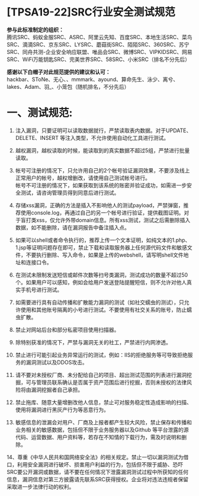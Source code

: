 # [TPSA19-22]SRC行业安全测试规范
**参与此标准制定的组织：**  
腾讯SRC、蚂蚁金服SRC、ASRC、阿里云先知、百度SRC、本地生活SRC、菜鸟SRC、滴滴SRC、京东SRC、LYSRC、蘑菇街SRC、陌陌SRC、360SRC、苏宁SRC、同舟共测-企业安全响应联盟、唯品会SRC、微博SRC、VIPKIDSRC、网易SRC、WiFi万能钥匙SRC、完美世界SRC、58SRC、小米SRC（排名不分先后）  
  
**感谢以下白帽子对此规范提供的建议和认可：**  
hackbar、SToNe、无心、、mmmark、ayound、算命先生、泳少、离兮、lakes、Adam、羽_、小笼包（随机排名，不分先后）  
  

# **一、测试规范:** 

1. 注入漏洞，只要证明可以读取数据就行，严禁读取表内数据。对于UPDATE、DELETE、INSERT 等注入类型，不允许使用自动化工具进行测试。  
  
2. 越权漏洞，越权读取的时候，能读取到的真实数据不超过5组，严禁进行批量读取。  

3. 帐号可注册的情况下，只允许用自己的2个帐号验证漏洞效果，不要涉及线上正常用户的帐号，越权增删改，请使用自己测试帐号进行。  
帐号不可注册的情况下，如果获取到该系统的账密并验证成功，如需进一步安全测试，请咨询管理员得到同意后进行测试。  
  
4. 存储xss漏洞，正确的方法是插入不影响他人的测试payload，严禁弹窗，推荐使用console.log，再通过自己的另一个帐号进行验证，提供截图证明。对于盲打类xss，仅允许外带domain信息。所有xss测试，测试之后需删除插入数据，如不能删除，请在漏洞报告中备注插入点。  
  
5. 如果可以shell或者命令执行的，推荐上传一个文本证明，如纯文本的1.php、1.jsp等证明问题存在即可，禁止下载和读取服务器上任何源代码文件和敏感文件，不要执行删除、写入命令，如果是上传的webshell，请写明shell文件地址和连接口令。  
  
6. 在测试未限制发送短信或邮件次数等扫号类漏洞，测试成功的数量不超过50个。如果用户可以感知，例如会给用户发送登陆提醒短信，则不允许对他人真实手机号进行测试。  
  
7. 如需要进行具有自动传播和扩散能力漏洞的测试（如社交蠕虫的测试），只允许使用和其他账号隔离的小号进行测试。不要使用有社交关系的账号，防止蠕虫扩散。  
  
8. 禁止对网站后台和部分私密项目使用扫描器。  
  
9. 除特别获准的情况下，严禁与漏洞无关的社工，严禁进行内网渗透。  
  
10. 禁止进行可能引起业务异常运行的测试，例如：IIS的拒绝服务等可导致拒绝服务的漏洞测试以及DDOS攻击。  
  
11. 请不要对未授权厂商、未分配给自己的项目、超出测试范围的列表进行漏洞挖掘，可与管理员联系确认是否属于资产范围后进行挖掘，否则未授权的法律风险将由漏洞挖掘者自己承担。  
  
12. 禁止拖库、随意大量增删改他人信息，禁止可对服务稳定性造成影响的扫描、使用将漏洞进行黑灰产行为等恶意行为。  
  
13. 敏感信息的泄漏会对用户、厂商及上报者都产生较大风险，禁止保存和传播和业务相关的敏感数据，包括但不限于业务服务器以及Github 等平台泄露的源代码、运营数据、用户资料等，若存在不知情的下载行为，需及时说明和删除。  
  

14、尊重《中华人民共和国网络安全法》的相关规定。禁止一切以漏洞测试为借口，利用安全漏洞进行破坏、损害用户利益的行为，包括但不限于威胁、恐吓SRC要公开漏洞或数据，请不要在任何情况下泄露漏洞测试过程中所获知的任何信息，漏洞信息对第三方披露请先联系SRC获得授权。企业将对违法违规者保留采取进一步法律行动的权利。